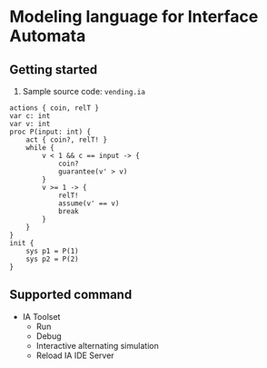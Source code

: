 # Modeling language for Interface Automata

## Getting started

1. Sample source code: `vending.ia`

```
actions { coin, relT }
var c: int
var v: int
proc P(input: int) {
    act { coin?, relT! }
    while {
        v < 1 && c == input -> {
            coin?
            guarantee(v' > v)
        }
        v >= 1 -> {
            relT!
            assume(v' == v)
            break
        }
    }
}
init {
    sys p1 = P(1)
    sys p2 = P(2)
}
```

## Supported command
- IA Toolset
  + Run
  + Debug
  + Interactive alternating simulation
  + Reload IA IDE Server